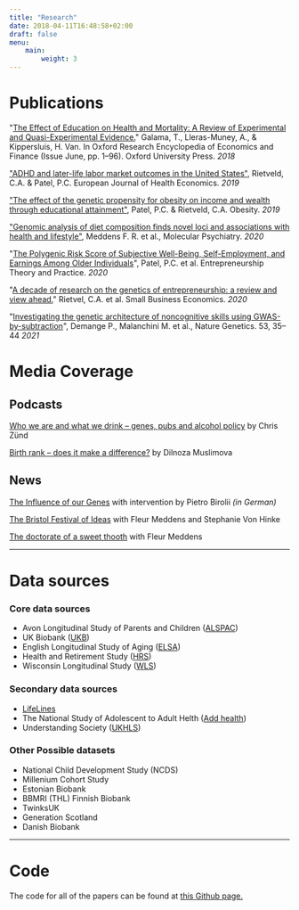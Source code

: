 ```yaml
---
title: "Research"
date: 2018-04-11T16:48:58+02:00
draft: false
menu:
    main:
        weight: 3
---
```

# Publications
"[The Effect of Education on Health and Mortality: A Review of Experimental and Quasi-Experimental Evidence.](https://doi.org/10.1093/acrefore/9780190625979.013.7)" Galama, T., Lleras-Muney, A., & Kippersluis, H. Van. In Oxford Research Encyclopedia of Economics and Finance (Issue June, pp. 1–96). Oxford University Press. *2018*

["ADHD and later-life labor market outcomes in the United States"](https://link.springer.com/article/10.1007/s10198-019-01055-0), Rietveld, C.A. & Patel, P.C. European Journal of Health Economics. *2019*

["The effect of the genetic propensity for obesity on income and wealth through educational attainment"](https://onlinelibrary.wiley.com/doi/full/10.1002/oby.22528), Patel, P.C. & Rietveld, C.A. Obesity. *2019*

["Genomic analysis of diet composition finds novel loci and associations with health and lifestyle"](https://www.nature.com/articles/s41380-020-0697-5), Meddens F. R. et al., Molecular Psychiatry. *2020*

"[The Polygenic Risk Score of Subjective Well-Being, Self-Employment, and Earnings Among Older Individuals](https://journals.sagepub.com/doi/abs/10.1177/1042258720936984)", Patel, P.C. et al. Entrepreneurship Theory and Practice. *2020*

"[A decade of research on the genetics of entrepreneurship: a review and view ahead.](https://link.springer.com/article/10.1007/s11187-020-00349-5)" Rietvel, C.A. et al.   Small Business  Economics. *2020*

"[Investigating the genetic architecture of noncognitive skills using GWAS-by-subtraction](https://www.biorxiv.org/content/10.1101/2020.01.14.905794v1.full.pdf)", Demange P., Malanchini M. et al., Nature Genetics. 53, 35–44 *2021*

# Media Coverage
## Podcasts
[Who we are and what we drink – genes, pubs and alcohol policy](http://dynamicsofinequality.org/who-we-are-and-what-we-drink-genes-pubs-and-alcohol-policy/) by Chris Zünd

[Birth rank – does it make a difference?](http://dynamicsofinequality.org/birth-rank-does-it-make-a-difference/) by Dilnoza Muslimova

## News
[The Influence of our Genes](https://www.econ.uzh.ch/dam/jcr:f9fa2b65-9635-4b7d-b1bc-17cce7429d49/191007_NZZFolio_Artikel.pdf) with intervention by Pietro Birolii *(in German)*

[The Bristol Festival of Ideas](https://www.ideasfestival.co.uk/events/genoeconomics/) with Fleur Meddens and Stephanie Von Hinke

[The doctorate of a sweet thooth](https://www.surf.nl/en/surf-stories/the-doctorate-of-a-sweet-tooth) with Fleur Meddens

***

# Data sources

### Core data sources
* Avon Longitudinal Study of Parents and Children ([ALSPAC](http://www.bristol.ac.uk/alspac/))
* UK Biobank ([UKB](https://www.ukbiobank.ac.uk/))
* English Longitudinal Study of Aging ([ELSA](https://www.elsa-project.ac.uk/))
* Health and Retirement Study ([HRS](https://hrs.isr.umich.edu/about))
* Wisconsin Longitudinal Study ([WLS](https://www.ssc.wisc.edu/wlsresearch/))


### Secondary data sources
* [LifeLines](https://www.lifelines.nl/researcher)
* The National Study of Adolescent to Adult Helth ([Add health](https://www.cpc.unc.edu/projects/addhealth))
* Understanding Society ([UKHLS](https://www.understandingsociety.ac.uk/))

### Other Possible datasets
* National Child Development Study (NCDS)
* Millenium Cohort Study
* Estonian Biobank
* BBMRI (THL) Finnish Biobank
* TwinksUK
* Generation Scotland
* Danish Biobank

***

# Code

The code for all of the papers can be found at [this Github page.](http://github.com/geighei)
